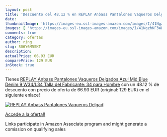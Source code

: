 ```yaml
---
layout: post
title: 'Descuento del 48.12 % en REPLAY Anbass Pantalones Vaqueros Delgad'
date: 
thumbnailImage: 'https://images-eu.ssl-images-amazon.com/images/I/41NgzhKF3WL._SL200_.jpg'
images: [ 'https://images-eu.ssl-images-amazon.com/images/I/41NgzhKF3WL._SL200_.jpg' ]
comments: true
category: ofertas
author: ring
slug: B06Y6M5SKT
description:
actualPrice: 66.93 EUR
comparePrice: 129 EUR
inStock: true
---
```


Tienes [REPLAY Anbass Pantalones Vaqueros Delgados  Azul  Mid Blue Denim 9   W34/L34  Talla del Fabricante: 34  para Hombre](https://www.amazon.es/dp/B06Y6M5SKT/?tag=tolees-21) con un 48.12 % de descuento con precio de oferta de 66.93 EUR (original: 129 EUR) en el siguiente enlace!

[![REPLAY Anbass Pantalones Vaqueros Delgad](https://images-eu.ssl-images-amazon.com/images/I/41NgzhKF3WL._SL200_.jpg)](https://www.amazon.es/dp/B06Y6M5SKT/?tag=tolees-21)

[Accede a la oferta!!](https://www.amazon.es/dp/B06Y6M5SKT/?tag=tolees-21)

Links participate in Amazon Associate program and might generate a comission on qualifying sales


